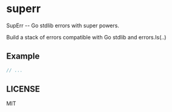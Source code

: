 superr
======

SupErr -- Go stdlib errors with super powers.

Build a stack of errors compatible with Go stdlib and errors.Is(..)

## Example

```go
// ...
```

## LICENSE

MIT

